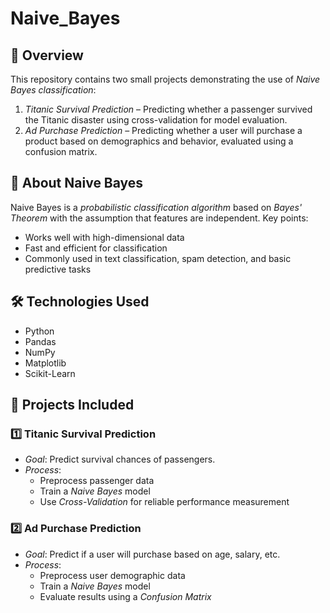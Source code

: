 # Naive_Bayes

## 📌 Overview
This repository contains two small projects demonstrating the use of *Naive Bayes classification*:
1. *Titanic Survival Prediction* – Predicting whether a passenger survived the Titanic disaster using cross-validation for model evaluation.
2. *Ad Purchase Prediction* – Predicting whether a user will purchase a product based on demographics and behavior, evaluated using a confusion matrix.

## 📖 About Naive Bayes
Naive Bayes is a *probabilistic classification algorithm* based on *Bayes' Theorem* with the assumption that features are independent.
Key points:
- Works well with high-dimensional data
- Fast and efficient for classification
- Commonly used in text classification, spam detection, and basic predictive tasks

## 🛠 Technologies Used
- Python 
- Pandas
- NumPy
- Matplotlib
- Scikit-Learn

## 📂 Projects Included
### 1️⃣ Titanic Survival Prediction
- *Goal*: Predict survival chances of passengers.
- *Process*:
  - Preprocess passenger data
  - Train a *Naive Bayes* model
  - Use *Cross-Validation* for reliable performance measurement

### 2️⃣ Ad Purchase Prediction
- *Goal*: Predict if a user will purchase based on age, salary, etc.
- *Process*:
  - Preprocess user demographic data
  - Train a *Naive Bayes* model
  - Evaluate results using a *Confusion Matrix*

